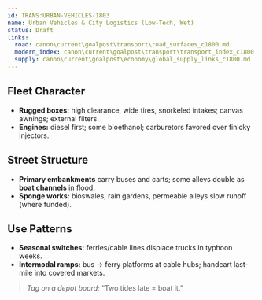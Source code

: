 ```yaml
---
id: TRANS:URBAN-VEHICLES-1803
name: Urban Vehicles & City Logistics (Low-Tech, Wet)
status: Draft
links:
  road: canon\current\goalpost\transport\road_surfaces_c1800.md
  modern_index: canon\current\goalpost\transport\transport_index_c1800.md
  supply: canon\current\goalpost\economy\global_supply_links_c1800.md
---
```


## Fleet Character
- **Rugged boxes:** high clearance, wide tires, snorkeled intakes; canvas awnings; external filters.
- **Engines:** diesel first; some bioethanol; carburetors favored over finicky injectors.

## Street Structure
- **Primary embankments** carry buses and carts; some alleys double as **boat channels** in flood.
- **Sponge works:** bioswales, rain gardens, permeable alleys slow runoff (where funded).

## Use Patterns
- **Seasonal switches:** ferries/cable lines displace trucks in typhoon weeks.
- **Intermodal ramps:** bus → ferry platforms at cable hubs; handcart last-mile into covered markets.

> _Tag on a depot board:_ “Two tides late = boat it.”
